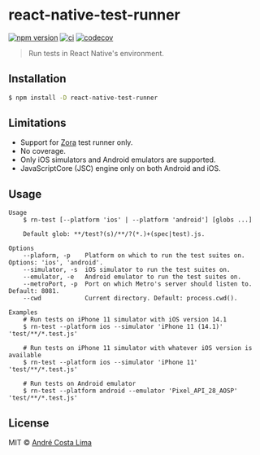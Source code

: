 # react-native-test-runner

[![npm version][npm-image]][npm-url] [![ci][github-ci-image]][github-ci-url] [![codecov][codecov-image]][codecov-url]

[npm-url]:https://www.npmjs.com/package/react-native-test-runner
[npm-image]:https://img.shields.io/npm/v/react-native-test-runner.svg
[github-ci-url]:https://github.com/acostalima/react-native-test-runner/actions
[github-ci-image]:https://github.com/acostalima/react-native-test-runner/workflows/Node%20CI/badge.svg
[codecov-url]:https://codecov.io/gh/acostalima/react-native-test-runner/badge.svg?branch=master
[codecov-image]:https://codecov.io/gh/acostalima/react-native-test-runner?branch=master

> Run tests in React Native's environment.

## Installation

```sh
$ npm install -D react-native-test-runner
```

## Limitations

- Support for [Zora](https://github.com/lorenzofox3/zora) test runner only.
- No coverage.
- Only iOS simulators and Android emulators are supported.
- JavaScriptCore (JSC) engine only on both Android and iOS.

## Usage

```
Usage
    $ rn-test [--platform 'ios' | --platform 'android'] [globs ...]

    Default glob: **/test?(s)/**/?(*.)+(spec|test).js.

Options
    --plaform, -p    Platform on which to run the test suites on. Options: 'ios', 'android'.
    --simulator, -s  iOS simulator to run the test suites on.
    --emulator, -e   Android emulator to run the test suites on.
    --metroPort, -p  Port on which Metro's server should listen to. Default: 8081.
    --cwd            Current directory. Default: process.cwd().

Examples
    # Run tests on iPhone 11 simulator with iOS version 14.1
    $ rn-test --platform ios --simulator 'iPhone 11 (14.1)' 'test/**/*.test.js'

    # Run tests on iPhone 11 simulator with whatever iOS version is available
    $ rn-test --platform ios --simulator 'iPhone 11' 'test/**/*.test.js'

    # Run tests on Android emulator
    $ rn-test --platform android --emulator 'Pixel_API_28_AOSP' 'test/**/*.test.js'
```

## License

MIT © [André Costa Lima](https://github.com/acostalima)
